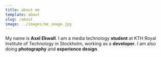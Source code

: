 ```yaml
---
title: about me
template: about
slug: /about
image: ../images/me_image.jpg
---
```

My name is **Axel Ekwall**. I am a media technology **student** at KTH Royal Institute of Technology in Stockholm, working as a **developer**. I am also doing **photography** and **experience design**.